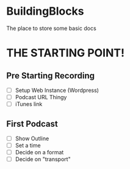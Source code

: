 BuildingBlocks
==============

The place to store some basic docs


THE STARTING POINT!
===================

Pre Starting Recording
----------------------

- [ ] Setup Web Instance (Wordpress)
- [ ] Podcast URL Thingy
- [ ] iTunes link

First Podcast
-------------

- [ ] Show Outline
- [ ] Set a time
- [ ] Decide on a format
- [ ] Decide on "transport"
